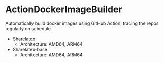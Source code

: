 # ActionDockerImageBuilder
Automatically build docker images using GitHub Action, tracing the repos regularly on schedule.
- Sharelatex
  - Architecture: AMD64, ARM64
- Sharelatex-base
  - Architecture: AMD64, ARM64
